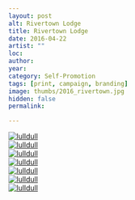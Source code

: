 ```yaml
---
layout: post
alt: Rivertown Lodge
title: Rivertown Lodge
date: 2016-04-22
artist: ""
loc: 
author: 
year: 
category: Self-Promotion
tags: [print, campaign, branding]
image: thumbs/2016_rivertown.jpg
hidden: false
permalink:

---
```




<div class="post_image">
	<a href="{{ site.baseurl }}/images/posts/2016_rivertown/001.jpg" target="_blank">
	<img src="{{ site.baseurl }}/images/posts/2016_rivertown/001.jpg" alt="lulldull"></a>
</div>

<div class="post_image">
	<a href="{{ site.baseurl }}/images/posts/2016_rivertown/002.jpg" target="_blank">
	<img src="{{ site.baseurl }}/images/posts/2016_rivertown/002.jpg" alt="lulldull"></a>
</div>

<div class="post_image">
	<a href="{{ site.baseurl }}/images/posts/2016_rivertown/003.jpg" target="_blank">
	<img src="{{ site.baseurl }}/images/posts/2016_rivertown/003.jpg" alt="lulldull"></a>
</div>

<div class="post_image">
	<a href="{{ site.baseurl }}/images/posts/2016_rivertown/004.jpg" target="_blank">
	<img src="{{ site.baseurl }}/images/posts/2016_rivertown/004.jpg" alt="lulldull"></a>
</div>

<div class="post_image">
	<a href="{{ site.baseurl }}/images/posts/2016_rivertown/005.jpg" target="_blank">
	<img src="{{ site.baseurl }}/images/posts/2016_rivertown/005.jpg" alt="lulldull"></a>
</div>

<div class="post_image">
	<a href="{{ site.baseurl }}/images/posts/2016_rivertown/006.jpg" target="_blank">
	<img src="{{ site.baseurl }}/images/posts/2016_rivertown/006.jpg" alt="lulldull"></a>
</div>

<div class="post_image">
	<a href="{{ site.baseurl }}/images/posts/2016_rivertown/007.jpg" target="_blank">
	<img src="{{ site.baseurl }}/images/posts/2016_rivertown/007.jpg" alt="lulldull"></a>
</div>



